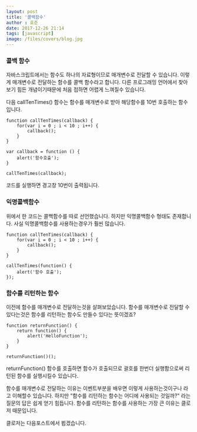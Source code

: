 ```yaml
---
layout: post
title: '콜백함수'
author : 효준
date: 2017-12-26 21:14
tags: [javascript]
image: /files/covers/blog.jpg
---
```


### 콜백 함수

자바스크립트에서는 함수도 하나의 자료형이므로 매개변수로 전달할 수 있습니다.
이렇게 매개변수로 전달하는 함수를 콜백 함수라고 합니다. 다른 프로그래밍 언어에서 찾아보기 힘든 개념이기때문에
처음 접하면 어렵게 느껴질수 있습니다.

다음 callTenTimes() 함수는 함수를 매개변수로 받아 해당함수를 10번 호출하는 함수입니다.

```
function callTenTimes(callback) {
    for(var i = 0 ; i < 10 ; i++) {
        callback();
    }
}

var callback = function () {
    alert('함수호출');
}

callTenTimes(callback);
```

코드를 실행하면 경고창 10번이 출력됩니다.

### 익명콜백함수

위에서 한 코드는 콜백함수를 따로 선언했습니다.
하지만 익명콜백함수 형태도 존재합니다.
사실 익명콜백함수를 사용하는경우가 훨씬 많습니다.

```
function callTenTimes(callback) {
    for(var i = 0 ; i < 10 ; i++) {
        callback();
    }
}

callTenTimes(function() {
    alert('함수 호출');
});
```

### 함수를 리턴하는 함수

이전에 함수를 매개변수로 전달하는것을 살펴보았습니다.
함수를 매개변수로 전달할 수 있다는것은 함수를 리턴하는 함수도 만들수 있다는 뜻이겠죠?

```
function returnFunction() {
    return function() {
        alert('HelloFunction');
    }
}

returnFunction()();
```

returnFunction() 함수를 호출하면 함수가 호출되므로 괄호를 한번더 실행함으로써 리턴된 함수를 실행시킬수 있습니다.

함수를 매개변수로 전달하는 이유는 이벤트부분을 배우면 이렇게 사용하는것이구나 라고 이해할수 있습니다.
하지만 "함수를 리턴하는 함수는 어디에 사용되는 것일까?" 라는 질문의 답은 쉽게 얻기 힘듭니다.
함수를 리턴하는 함수를 사용하는 가장 큰 이유는 클로저 때문입니다.

클로저는 다음포스트에서 뵙겠습니다.